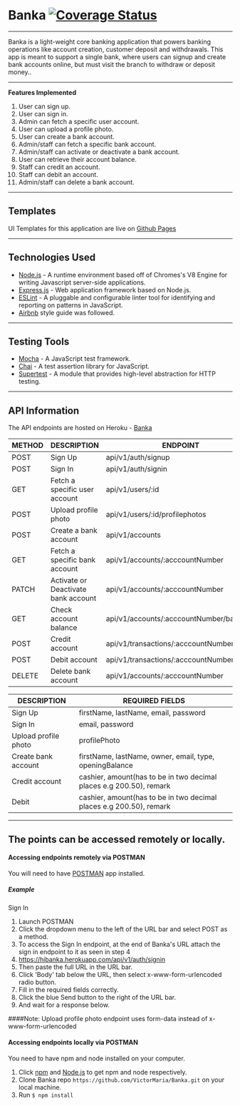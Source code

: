 # Banka   [![Coverage Status](https://coveralls.io/repos/github/VictorMaria/Banka/badge.svg?branch=develop)](https://coveralls.io/github/VictorMaria/Banka?branch=develop)
___

Banka is a light-weight core banking application that powers banking operations like account
creation, customer deposit and withdrawals. This app is meant to support a single bank, where
users can signup and create bank accounts online, but must visit the branch to withdraw or
deposit money..

___

**Features Implemented**
1. User can sign up.
2. User can sign in.
3. Admin can fetch a specific user account.
4. User can upload a profile photo.
5. User can create a bank account.
6. Admin/staff can fetch a specific bank account.
7. Admin/staff can activate or deactivate a bank account.
8. User can retrieve their account balance.
9. Staff can credit an account.
10. Staff can debit an account.
10. Admin/staff can delete a bank account.

___

## Templates
UI Templates for this application are live on [Github Pages](https://victormaria.github.io/Banka/UI)

___

## Technologies Used
* [Node.js](https://nodejs.org/en/) - A runtime environment based off of Chromes's V8 Engine for writing Javascript server-side applications.
* [Express.js](https://expressjs.com/) - Web application framework based on Node.js.
* [ESLint](https://eslint.org/) - A pluggable and configurable linter tool for identifying and reporting on patterns in JavaScript.
* [Airbnb](https://www.npmjs.com/package/eslint-config-airbnb) style guide was followed.

___


## Testing Tools
* [Mocha](https://mochajs.org/) - A JavaScript test framework.
* [Chai](https://www.chaijs.com/) - A test assertion library for JavaScript.
* [Supertest](https://www.npmjs.com/package/supertest) - A module that provides high-level abstraction for HTTP testing.

___

## API Information
The API endpoints are hosted on Heroku - [Banka](https://hibanka.herokuapp.com/)

|METHOD  |DESCRIPTION                        |ENDPOINT                                  |
|------- |-----------------------------------|------------------------------------------|
|POST    |Sign Up                            |api/v1/auth/signup                        |
|POST    |Sign In                            |api/v1/auth/signin                        |
|GET     |Fetch a specific user account      |api/v1/users/:id                          |
|POST    |Upload profile photo               |api/v1/users/:id/profilephotos            |
|POST    |Create a bank account              |api/v1/accounts                           |
|GET     |Fetch a specific bank account      |api/v1/accounts/:acccountNumber           |
|PATCH   |Activate or Deactivate bank account|api/v1/accounts/:acccountNumber           |
|GET     |Check account balance              |api/v1/accounts/:acccountNumber/balance   |
|POST    |Credit account                     |api/v1/transactions/:acccountNumber/credit|
|POST    |Debit account                      |api/v1/transactions/:acccountNumber/debit |
|DELETE  |Delete bank account                |api/v1/accounts/:acccountNumber           |


|DESCRIPTION         |REQUIRED FIELDS                                                    |                 
|--------------------|-------------------------------------------------------------------|
|Sign Up             |firstName, lastName, email, password                               |
|Sign In             |email, password                                                    |
|Upload profile photo|profilePhoto                                                       |
|Create bank account |firstName, lastName, owner, email, type, openingBalance            |
|Credit account      |cashier, amount(has to be in two decimal places e.g 200.50), remark|
|Debit               |cashier, amount(has to be in two decimal places e.g 200.50), remark|

___
## The points can be accessed remotely or locally.

#### Accessing endpoints remotely via POSTMAN
You will need to have [POSTMAN](https://www.getpostman.com/downloads/) app installed.

##### Example 
Sign In
1. Launch POSTMAN
2. Click the dropdown menu to the left of the URL bar and select POST as a method.
3. To access the Sign In endpoint, at the end of Banka's URL attach the sign in endpoint to it as seen in step 4
4. https://hibanka.herokuapp.com/api/v1/auth/signin 
5. Then paste the full URL in the URL bar.
6. Click 'Body' tab below the URL, then select x-www-form-urlencoded radio button.
7. Fill in the required fields correctly.
8. Click the blue Send button to the right of the URL bar.
9. And wait for a response below.


####Note:
Upload profile photo endpoint uses form-data instead of x-www-form-urlencoded


#### Accessing endpoints locally via POSTMAN

You need to have npm and node installed on your computer.
1. Click [npm](https://www.npmjs.com/get-npm) and [Node.js](https://nodejs.org/en/) to get npm and node respectively.
2. Clone Banka repo `https://github.com/VictorMaria/Banka.git` on your local machine.
3. Run ```$ npm install```


